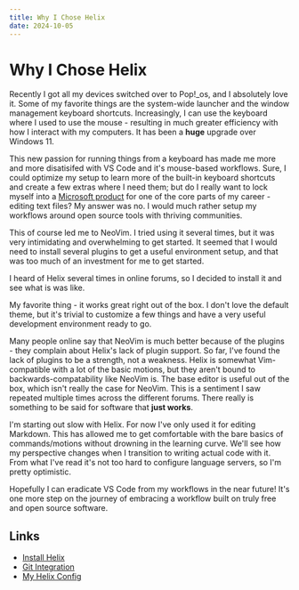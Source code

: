 ```yaml
---
title: Why I Chose Helix
date: 2024-10-05
---
```


# Why I Chose Helix

Recently I got all my devices switched over to Pop!_os, and I absolutely love it. Some of my favorite things are the system-wide launcher and the window management keyboard shortcuts. Increasingly, I can use the keyboard where I used to use the mouse - resulting in much greater efficiency with how I interact with my computers. It has been a **huge** upgrade over Windows 11.

This new passion for running things from a keyboard has made me more and more disatisifed with VS Code and it's mouse-based workflows. Sure, I could optimize my setup to learn more of the built-in keyboard shortcuts and create a few extras where I need them; but do I really want to lock myself into a [Microsoft product](https://ghuntley.com/fracture/) for one of the core parts of my career - editing text files? My answer was no. I would much rather setup my workflows around open source tools with thriving communities.

This of course led me to NeoVim. I tried using it several times, but it was very intimidating and overwhelming to get started. It seemed that I would need to install several plugins to get a useful environment setup, and that was too much of an investment for me to get started.

I heard of Helix several times in online forums, so I decided to install it and see what is was like.

My favorite thing - it works great right out of the box. I don't love the default theme, but it's trivial to customize a few things and have a very useful development environment ready to go.

Many people online say that NeoVim is much better because of the plugins - they complain about Helix's lack of plugin support. So far, I've found the lack of plugins to be a strength, not a weakness. Helix is somewhat Vim-compatible with a lot of the basic motions, but they aren't bound to backwards-compatability like NeoVim is. The base editor is useful out of the box, which isn't really the case for NeoVim. This is a sentiment I saw repeated multiple times across the different forums. There really is something to be said for software that **just works**.

I'm starting out slow with Helix. For now I've only used it for editing Markdown. This has allowed me to get comfortable with the bare basics of commands/motions without drowning in the learning curve. We'll see how my perspective changes when I transition to writing actual code with it. From what I've read it's not too hard to configure language servers, so I'm pretty optimistic.

Hopefully I can eradicate VS Code from my workflows in the near future! It's one more step on the journey of embracing a workflow built on truly free and open source software.

## Links

- [Install Helix](https://docs.helix-editor.com/package-managers.html)
- [Git Integration](https://www.youtube.com/watch?v=p3qvSz4RJts)
- [My Helix Config](../setup/helix-config.md)

